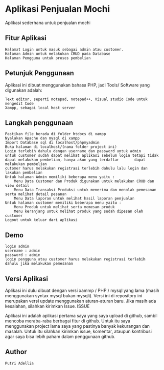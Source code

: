 # Aplikasi Penjualan Mochi

Aplikasi sederhana untuk penjualan mochi
## Fitur Aplikasi

    Halamat Login untuk masuk sebagai admin atau customer.
    Halaman Admin untuk melakukan CRUD pada Database
    Halaman Pengguna untuk proses pembelian

## Petunjuk Penggunaan

Aplikasi ini dibuat menggunakan bahasa PHP, jadi Tools/ Software yang digunakan adalah:

    Text editor, seperti notepad, notepad++, Visual studio Code untuk mengedit Code
    Xampp, sebagai local host server

## Langkah penggunaan

    Pastikan file berada di folder htdocs di xampp
    Nyalakan Apache dan mysql di xampp
    Import Database sql di localhost/phpmyadmin
    Buka halaman di localhost/(nama folder project ini)
    Login terlebih dahulu dengan username dan password untuk admin
    untuk customer sudah dapat melihat aplikasi sebelum login tetapi tidak dapat melakukan pembelian, hanya akun yang terdaftar       dapat melakukan pembelian
    cutomer harus melakukan registrasi terlebih dahulu lalu login dan lakukan pembelian
    Untuk halaman Admin memiliki beberapa menu yaitu :
        Menu Data Customer dan Produk digunakan untuk melakukan CRUD dan view detail
        Menu Data Transaksi Produksi untuk menerima dan menolak pemesanan serta melihat detail pesanan
        Menu Data laporan untuk melihat hasil laporan penjualan
    Untuk halaman customer memiliki beberapa menu yaitu :
        Menu Produk untuk melihat serta memesan produk
        Menu keranjang untuk melihat produk yang sudah dipesan oleh customer
    Logout untuk keluar dari aplikasi

## Demo

    login admin
    username : admin
    password : admin
    login pengguna atau customer harus melakukan registrasi terlebih dahulu jika melakukan pemesanan

## Versi Aplikasi

Aplikasi ini dulu dibuat dengan versi xammp / PHP / mysql yang lama (masih menggunakan syntax mysql bukan mysqli). Versi ini di repository ini merupakan versi update menggunakan aturan-aturan baru. Jika masih ada kesalahan, silahkan kirimkan Issue.
ISSUE

Aplikasi ini adalah aplikasi pertama saya yang saya upload di github, sambil mencoba meraba-raba berbagai fitur di github. Untuk itu saya menggunakan project lama saya yang pastinya banyak kekurangan dan masalah. Untuk itu silahkan kirimkan issue, komentar, ataupun kontribusi agar saya bisa lebih paham dalam penggunaan github.

## Author

    Putri Adellia
